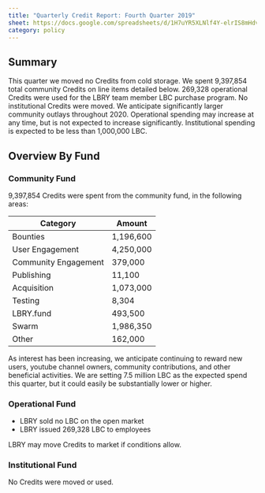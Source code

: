 ```yaml
---
title: "Quarterly Credit Report: Fourth Quarter 2019"
sheet: https://docs.google.com/spreadsheets/d/1H7uYR5XLNlf4Y-elrIS8mHdv4QnVQ-7BbM8YAR_u_W0/edit#gid=799352054
category: policy
---
```

## Summary
This quarter we moved no Credits from cold storage.  We spent 9,397,854 total community Credits on line items detailed below. 269,328 operational Credits were used for the LBRY team member LBC purchase program. No institutional Credits were moved.
We anticipate significantly larger community outlays throughout 2020.  Operational spending may increase at any time, but is not expected to increase significantly. Institutional spending is expected to be less than 1,000,000 LBC.

## Overview By Fund

### Community Fund

9,397,854 Credits were spent from the community fund, in the following areas:

| Category | Amount |
|---|---|
| Bounties | 1,196,600 |
| User Engagement | 4,250,000 |
| Community Engagement | 379,000 |
| Publishing | 11,100 |
| Acquisition | 1,073,000 |
| Testing | 8,304 |
| LBRY.fund | 493,500 |
| Swarm | 1,986,350 |
| Other | 162,000 |

As interest has been increasing, we anticipate continuing to reward new users, youtube channel owners, community contributions, and other beneficial activities. We are setting  7.5 million LBC as the expected spend this quarter, but it could easily be substantially lower or higher.

### Operational Fund

* LBRY sold no LBC on the open market
* LBRY issued 269,328 LBC to employees

LBRY may move Credits to market if conditions allow.

### Institutional Fund

No Credits were moved or used.
